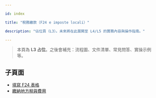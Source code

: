 ---
id: index
title: "稅務繳款（F24 e imposte locali）"
description: "佔位頁（L3）。未來將在此展開至 L4/L5 的實務內容與操作指南。"
---


> 本頁為 **L3 占位**。之後會補充：流程圖、文件清單、常見問答、實操示例等。

## 子頁面

- [填寫 F24 表格](./fill-f24/)
- [繳納地方稅與費用](./pay-local-taxes/)
